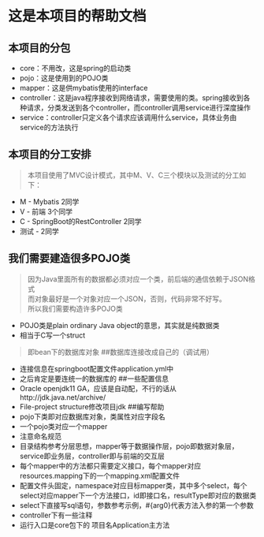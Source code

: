 # 这是本项目的帮助文档
## 本项目的分包
- core：不用改，这是spring的启动类
- pojo：这是使用到的POJO类
- mapper：这是供mybatis使用的interface
- controller：这是java程序接收到网络请求，需要使用的类。spring接收到各种请求，分类发送到各个controller，而controller调用service进行深度操作
- service：controller只定义各个请求应该调用什么service，具体业务由service的方法执行
## 本项目的分工安排
> 本项目使用了MVC设计模式，其中M、V、C三个模块以及测试的分工如下：
- M - Mybatis 2同学
- V - 前端 3个同学
- C - SpringBoot的RestController 2同学
- 测试 - 2同学
## 我们需要建造很多POJO类
> 因为Java里面所有的数据都必须对应一个类，前后端的通信依赖于JSON格式\
> 而对象最好是一个对象对应一个JSON，否则，代码非常不好写。\
> 所以我们需要构造许多POJO类
- POJO类是plain ordinary Java object的意思，其实就是纯数据类
- 相当于C写一个struct
>即bean下的数据库对象
##数据库连接改成自己的（调试用）
- 连接信息在springboot配置文件application.yml中
- 之后肯定是要连统一的数据库的
##一些配置信息
- Oracle openjdk11 GA，应该是自动配，不行的话从http://jdk.java.net/archive/
- File-project structure修改项目jdk
##编写帮助
- pojo下类即对应数据库对象，类属性对应字段名
- 一个pojo类对应一个mapper
- 注意命名规范
- 目录结构参考分层思想，mapper等于数据操作层，pojo即数据对象层，service即业务层，controller即与前端的交互层
- 每个mapper中的方法都只需要定义接口，每个mapper对应resources.mapping下的一个mapping.xml配置文件
- 配置文件头固定，namespace对应目标mapper类，其中多个select，每个select对应mapper下一个方法接口，id即接口名，resultType即对应的数据类
- select下直接写sql语句，参数参考示例，#{arg0}代表方法入参的第一个参数
- controller下有一些注释
- 运行入口是core包下的 项目名Application主方法